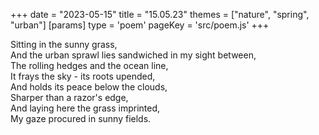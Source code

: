 +++
date = "2023-05-15"
title = "15.05.23"
themes = ["nature", "spring", "urban"]
[params]
  type = 'poem'
  pageKey = 'src/poem.js'
+++

Sitting in the sunny grass,  
And the urban sprawl lies sandwiched in my sight between,  
The rolling hedges and the ocean line,  
It frays the sky - its roots upended,  
And holds its peace below the clouds,  
Sharper than a razor's edge,  
And laying here the grass imprinted,  
My gaze procured in sunny fields.
